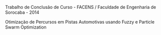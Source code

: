 Trabalho de Conclusão de Curso - FACENS / Faculdade de Engenharia de Sorocaba - 2014

Otimização de Percursos em Pistas Automotivas usando Fuzzy e Particle Swarm Optimization